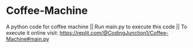 # Coffee-Machine
A python code for coffee machine || Run main.py to execute this code || To execute it online visit: https://replit.com/@CodingJunction1/Coffee-Machine#main.py
